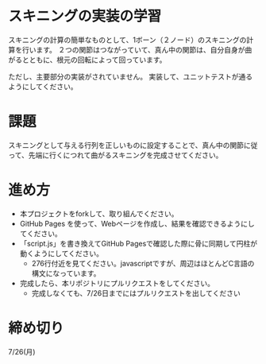 # スキニングの実装の学習

スキニングの計算の簡単なものとして、1ボーン（２ノード）のスキニングの計算を行います。 
２つの関節はつながっていて、真ん中の関節は、自分自身が曲がるとともに、根元の回転によって回っています。

ただし、主要部分の実装がされていません。
実装して、ユニットテストが通るようにしてください。

# 課題
スキニングとして与える行列を正しいものに設定することで、真ん中の関節に従って、先端に行くにつれて曲がるスキニングを完成させてください。

# 進め方
* 本プロジェクトをforkして、取り組んでください。
* GitHub Pages を使って、Webページを作成し、結果を確認できるようにしてください。
* 「script.js」を書き換えてGitHub Pagesで確認した際に骨に同期して円柱が動くようにしてください。
  * 276行付近を見てください。javascriptですが、周辺はほとんどC言語の構文になっています。
* 完成したら、本リポジトリにプルリクエストをしてください。
  * 完成しなくても、7/26日までにはプルリクエストを出してください

# 締め切り
7/26(月)
